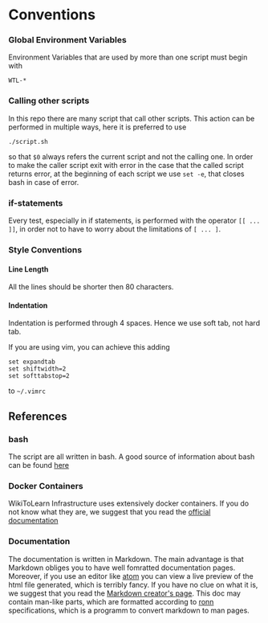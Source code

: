Conventions
===========

### Global Environment Variables

Environment Variables that are used by more than one script must begin with

    WTL-*

### Calling other scripts

In this repo there are many script that call other scripts. This action can be
performed in multiple ways, here it is preferred to use

```{.bash}
./script.sh
```

so that `$0` always refers the current script and not the calling one.
In order to make the caller script exit with error in the case that the called
script returns error, at the beginning of each script we use `set -e`, that
closes bash in case of error.

### if-statements

Every test, especially in if statements, is performed with the operator
`[[ ... ]]`, in order not to have to worry about the limitations of `[ ... ]`.

### Style Conventions

#### Line Length

All the lines should be shorter then 80 characters.

#### Indentation

Indentation is performed through 4 spaces. Hence we use soft tab, not hard tab.

If you are using vim, you can achieve this adding

```
set expandtab
set shiftwidth=2
set softtabstop=2
```

to `~/.vimrc`

## References

### bash

The script are all written in bash. A good source of information about bash can
be found [here][tldp-guide]

### Docker Containers

WikiToLearn Infrastructure uses extensively docker containers. If you do not
know what they are, we suggest that you read the
[official documentation][docker-doc]

### Documentation

The documentation is written in Markdown. The main advantage is that Markdown
obliges you to have well fomratted documentation pages. Moreover, if you use
an editor like [atom][atom] you can view a live preview of the html file
generated, which is terribly fancy.
If you have no clue on what it is,
we suggest that you read the [Markdown creator's page][markdown-doc].
This doc may contain man-like parts, which are formatted according to
[ronn][ronn] specifications, which is a programm to convert markdown to man
pages.

[tldp-guide]: http://tldp.org/guides.html "The Linux documentaion Project"
[docker-doc]: https://docs.docker.com/ "Docker Documentation"
[markdown-doc]: https://daringfireball.net/projects/markdown/ "Markdown Creator's Page"
[ronn]: http://rtomayko.github.io/ronn/

[atom]: https://atom.io "Atom, by Github"
[meta]: https://meta.wikitolearn.org
